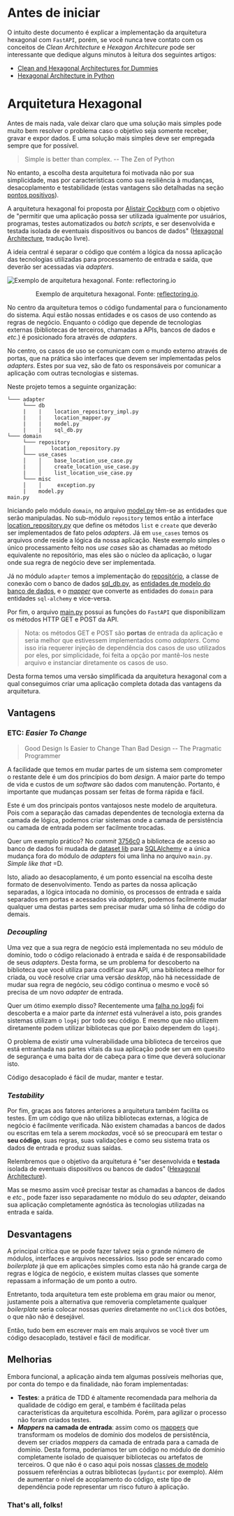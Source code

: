 # Antes de iniciar
O intuito deste documento é explicar a implementação da arquitetura hexagonal com `FastAPI`, porém, se você nunca teve contato com os conceitos de *Clean Architecture* e *Hexagon Architecure* pode ser interessante que dedique alguns minutos à leitura dos seguintes artigos:
- [Clean and Hexagonal Architectures for Dummies](https://medium.com/codex/clean-architecture-for-dummies-df6561d42c94)
- [Hexagonal Architecture in Python](https://douwevandermeij.medium.com/hexagonal-architecture-in-python-7468c2606b63)

# Arquitetura Hexagonal

Antes de mais nada, vale deixar claro que uma solução mais simples pode muito bem resolver o problema caso o objetivo seja somente receber, gravar e expor dados. E uma solução mais simples deve ser empregada sempre que for possível.
> Simple is better than complex.
> -- The Zen of Python

No entanto, a escolha desta arquitetura foi motivada não por sua simplicidade, mas por características como sua resiliência à mudanças, desacoplamento e testabilidade (estas vantagens são detalhadas na seção [pontos positivos](#vantagens)).

A arquitetura hexagonal foi proposta por [Alistair Cockburn](https://alistair.cockburn.us/hexagonal-architecture/) com o objetivo de "permitir que uma aplicação possa ser utilizada igualmente por usuários, programas, testes automatizados ou *batch scripts*, e ser desenvolvida e testada isolada de eventuais dispositivos ou bancos de dados" ([Hexagonal Architecture](https://alistair.cockburn.us/hexagonal-architecture/), tradução livre).

A ideia central é separar o código que contém a lógica da nossa aplicação das tecnologias utilizadas para processamento de entrada e saída, que deverão ser acessadas via *adapters*.

![Exemplo de arquitetura hexagonal. Fonte: [reflectoring.io](https://reflectoring.io/spring-hexagonal/)](https://reflectoring.io/images/posts/spring-hexagonal/hexagonal-architecture_hu6764515d7030d45af6f7f498c79e292b_50897_956x0_resize_box_3.png)
<p align="center">
Exemplo de arquitetura hexagonal. Fonte: <a href="https://reflectoring.io/spring-hexagonal/">reflectoring.io</a>.
</p>

No centro da arquitetura temos o código fundamental para o funcionamento do sistema. Aqui estão nossas entidades e os casos de uso contendo as regras de negócio. Enquanto o código que depende de tecnologias externas (bibliotecas de terceiros, chamadas a APIs, bancos de dados e *etc*.) é posicionado fora através de *adapters*.

No centro, os casos de uso se comunicam com o mundo externo através de portas, que na prática são interfaces que devem ser implementadas pelos *adapters*. Estes por sua vez, são de fato os responsáveis por comunicar a aplicação com outras tecnologias e sistemas.

Neste projeto temos a seguinte organização:
```
└─── adapter
	 └─── db
	 |    |    location_repository_impl.py
	 |    |    location_mapper.py
	 |    |    model.py
	 |    |    sql_db.py
└─── domain
     └─── repository
     │        location_repository.py
     └─── use_cases
     │    │    base_location_use_case.py
     |    │    create_location_use_case.py
     |    │    list_location_use_case.py
     └─── misc
     │    │     exception.py
     |    model.py
main.py
```

Iniciando pelo módulo `domain`, no arquivo [model.py](https://github.com/zehpatricio/fast_api/blob/main/app/domain/model.py) têm-se as entidades que serão manipuladas. No sub-módulo `repository` temos então a interface [location_repository.py](https://github.com/zehpatricio/fast_api/blob/main/app/domain/repository/location_repository.py) que define os métodos `list` e `create` que deverão ser implementados de fato pelos *adapters*. Já em `use_cases` temos os arquivos onde reside a lógica da nossa aplicação. Neste exemplo simples o único processamento feito nos *use cases* são as chamadas ao método equivalente no repositório, mas eles são o núcleo da aplicação, o lugar onde sua regra de negócio deve ser implementada.

Já no módulo `adapter` temos a implementação do [repositório](https://github.com/zehpatricio/fast_api/blob/main/app/adapter/db/location_repository_impl.py), a classe de conexão com o banco de dados [sql_db.py](https://github.com/zehpatricio/fast_api/blob/main/app/adapter/db/sql_db.py), as [entidades de modelo do banco de dados](https://github.com/zehpatricio/fast_api/blob/main/app/adapter/db/model.py), e o [*mapper*](https://github.com/zehpatricio/fast_api/blob/main/app/adapter/db/location_mapper.py) que converte as entidades do `domain` para entidades `sql-alchemy` e vice-versa.

Por fim, o arquivo [main.py](https://github.com/zehpatricio/fast_api/blob/main/main.py) possui as funções do `FastAPI` que disponibilizam os métodos HTTP  GET e POST da API. 
> Nota: os métodos GET e POST são **portas** de entrada da aplicação e seria melhor que estivessem implementados como *adapters*. Como isso iria requerer injeção de dependência dos casos de uso utilizados por eles, por simplicidade, foi feita a opção por mantê-los neste arquivo e instanciar diretamente os casos de uso.

Desta forma temos uma versão simplificada da arquitetura hexagonal com a qual conseguimos criar uma aplicação completa dotada das vantagens da arquitetura.

## Vantagens
### ETC: *Easier To Change*
> Good Design Is Easier to Change Than Bad Design
> -- The Pragmatic Programmer

A facilidade que temos em mudar partes de um sistema sem comprometer o restante dele é um dos princípios do bom *design*. A maior parte do tempo de vida e custos de um *software* são dados com manutenção. Portanto, é importante que mudanças possam ser feitas de forma rápida e fácil.

Este é um dos principais pontos vantajosos neste modelo de arquitetura. Pois com a separação das camadas dependentes de tecnologia externa da camada de lógica, podemos criar sistemas onde a camada de persistência ou camada de entrada podem ser facilmente trocadas. 

Quer um exemplo prático? No *commit* [3756c0](https://github.com/zehpatricio/fast_api/commit/3756c06a8e47c36fd6ae5f2350a3094e1eeb37b7) a biblioteca de acesso ao banco de dados foi mudada de [dataset lib](https://dataset.readthedocs.io/en/latest/) para [SQLAlchemy](https://www.sqlalchemy.org/) e a única mudança fora do módulo de *adapters* foi uma linha no arquivo `main.py`. *Simple like that* =D.

Isto, aliado ao desacoplamento, é um ponto essencial na escolha deste formato de desenvolvimento. Tendo as partes da nossa aplicação separadas, a lógica intocada no domínio, os processos de entrada e saída separados em portas e acessados via *adapters*, podemos facilmente mudar qualquer uma destas partes sem precisar mudar uma só linha de código do demais.

### *Decoupling*
Uma vez que a sua regra de negócio está implementada no seu módulo de domínio, todo o código relacionado à entrada e saída é de responsabilidade de seus *adapters*. Desta forma, se um problema for descoberto na biblioteca que você utiliza para codificar sua API, uma biblioteca melhor for criada, ou você resolve criar uma versão *desktop*, não há necessidade de mudar sua regra de negócio, seu código continua o mesmo e você só precisa de um novo *adapter* de entrada.

Quer um ótimo exemplo disso? Recentemente uma [falha no log4j](https://www.cnnbrasil.com.br/tecnologia/falha-de-seguranca-do-log4j-pode-afetar-toda-a-internet-o-que-voce-precisa-saber/) foi descoberta e a maior parte da *internet* está vulnerável a isto, pois grandes sistemas utilizam o `log4j` por todo seu código. E mesmo que não utilizem diretamente podem utilizar bibliotecas que por baixo dependem do `log4j`.

O problema de existir uma vulnerabilidade uma biblioteca de terceiros que está entranhada nas partes vitais da sua aplicação pode ser um  em quesito de segurança e uma baita dor de cabeça para o time que deverá solucionar isto.

Código desacoplado é fácil de mudar, manter e testar.

### *Testability*
Por fim, graças aos fatores anteriores a arquitetura também facilita os testes. Em um código que não utiliza bibliotecas externas, a lógica de negócio é facilmente verificada. Não existem chamadas a bancos de dados ou escritas em tela a serem *mockadas*, você só se preocupará em testar o **seu código**, suas regras, suas validações e como seu sistema trata os dados de entrada e produz suas saídas. 

Relembremos que o objetivo da arquitetura é "ser desenvolvida e **testada** isolada de eventuais dispositivos ou bancos de dados" ([Hexagonal Architecture](https://alistair.cockburn.us/hexagonal-architecture/)).

Mas se mesmo assim você precisar testar as chamadas a bancos de dados e *etc*., pode fazer isso separadamente no módulo do seu *adapter*, deixando sua aplicação completamente agnóstica às tecnologias utilizadas na entrada e saída.

## Desvantagens
A principal crítica que se pode fazer talvez seja o grande número de módulos, interfaces e arquivos necessários. Isso pode ser encarado como *boilerplate* já que em aplicações simples como esta não há grande carga de regras e lógica de negócio, e existem muitas classes que somente repassam a informação de um ponto a outro.

Entretanto, toda arquitetura tem este problema em grau maior ou menor, justamente pois a alternativa que removeria completamente qualquer *boilerplate* seria colocar nossas *queries* diretamente no `onClick` dos botões, o que não não é desejável.

Então, tudo bem em escrever mais em mais arquivos se você tiver um código desacoplado, testável e fácil de modificar.

## Melhorias
Embora funcional, a aplicação ainda tem algumas possíveis melhorias que, por conta do tempo e da finalidade, não foram implementadas:
- **Testes**: a prática de TDD é altamente recomendada para melhoria da qualidade de código em geral, e também é facilitada pelas características da arquitetura escolhida. Porém, para agilizar o processo não foram criados testes.
- ***Mappers* na camada de entrada**: assim como os [mappers](https://github.com/zehpatricio/fast_api/blob/main/app/adapter/db/location_mapper.py) que transformam os modelos de domínio dos modelos de persistência, devem ser criados *mappers* da camada de entrada para a camada de domínio. Desta forma, poderíamos ter um código no módulo de domínio completamente isolado de quaisquer bibliotecas ou artefatos de terceiros. O que não é o caso aqui pois nossas [classes de modelo](https://github.com/zehpatricio/fast_api/blob/main/app/domain/model.py)  possuem referências a outras bibliotecas (`pydantic` por exemplo). Além de aumentar o nível de acoplamento do código, este tipo de dependência pode representar um risco futuro à aplicação.

### That's all, folks!
